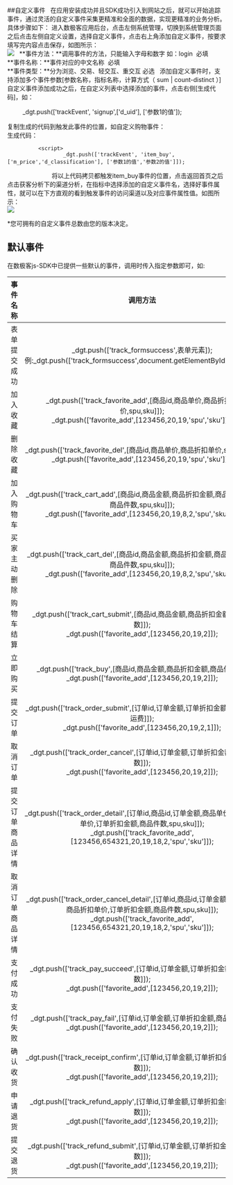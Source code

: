 ##自定义事件  
在应用安装成功并且SDK成功引入到网站之后，就可以开始追踪事件，通过灵活的自定义事件采集更精准和全面的数据，实现更精准的业务分析。具体步骤如下：
进入数极客应用后台，点击左侧系统管理，切换到系统管理页面之后点击左侧自定义设置，选择自定义事件，点击右上角添加自定义事件，按要求填写完内容点击保存，如图所示：  
![](http://www.shujike.com/images/event.jpg)   
**事件方法：**调用事件的方法，只能输入字母和数字 如：login  必填  
**事件名称：**事件对应的中文名称  必填  
**事件类型：**分为浏览、交易、轻交互、重交互 必选  
添加自定义事件时，支持添加多个事件参数[参数名称，指标名称，计算方式（ sum | count-distinct ）]
自定义事件添加成功之后，在自定义列表中选择添加的事件，点击右侧[生成代码]，如：
  
          _dgt.push(['trackEvent', 'signup',['d_uid'], ['参数1的值']);  
  
复制生成的代码到触发此事件的位置，如自定义购物事件：  
生成代码：

              <script>
                      _dgt.push(['trackEvent', 'item_buy',['m_price','d_classification'], ['参数1的值','参数2的值']]);
              </script>  
          
将以上代码拷贝都触发item_buy事件的位置，点击返回首页之后点击获客分析下的渠道分析，在指标中选择添加的自定义事件名，选择好事件属性，就可以在下方直观的看到触发事件的访问渠道以及对应事件属性值。如图所示：  
 ![](http://www.shujike.com/images/h5/qudao.png)  

*您可拥有的自定义事件总数由您的版本决定。

## 默认事件
在数极客js-SDK中已提供一些默认的事件，调用时传入指定参数即可，如:  
  
| 事件名称 |	调用方法 |
| :-------------: |:-------------:|
|表单提交成功|	_dgt.push(['track_formsuccess',表单元素]); <br /> 例:_dgt.push(['track_formsuccess',document.getElementById("form")]);|
| 加入收藏|	_dgt.push(['track_favorite_add',[商品id,商品单价,商品折扣单价,spu,sku]]); <br /> _dgt.push(['favorite_add',[123456,20,19,'spu','sku']]);|
| 删除收藏|	_dgt.push(['track_favorite_del',[商品id,商品单价,商品折扣单价,spu,sku]]); <br /> _dgt.push(['favorite_add',[123456,20,19,'spu','sku']]);|
|加入购物车|	_dgt.push(['track_cart_add',[商品id,商品金额,商品折扣金额,商品折扣单价,商品件数,spu,sku]]); <br /> _dgt.push(['favorite_add',[123456,20,19,8,2,'spu','sku']]);|
|买家主动删除|	_dgt.push(['track_cart_del',[商品id,商品金额,商品折扣金额,商品折扣单价,商品件数,spu,sku]]); <br /> _dgt.push(['favorite_add',[123456,20,19,8,2,'spu','sku']]);|
|购物车结算|	_dgt.push(['track_cart_submit',[商品id,商品金额,商品折扣金额,商品件数]]); <br /> _dgt.push(['favorite_add',[123456,20,19,2]]);|']]);|
|立即购买|	_dgt.push(['track_buy',[商品id,商品金额,商品折扣金额,商品件数]]); <br /> _dgt.push(['favorite_add',[123456,20,19,2]]);|
|提交订单|	_dgt.push(['track_order_submit',[订单id,订单金额,订单折扣金额,商品件数,运费]]); <br /> _dgt.push(['favorite_add',[123456,20,19,2,1]]);|
|取消订单|	_dgt.push(['track_order_cancel',[订单id,订单金额,订单折扣金额,商品件数]]); <br /> _dgt.push(['favorite_add',[123456,20,19,2]]);|
|提交订单商品详情|	_dgt.push(['track_order_detail',[订单id,商品id,订单金额,商品单价,商品折扣单价,订单折扣金额,商品件数,spu,sku]]); <br /> _dgt.push(['track_favorite_add',[123456,654321,20,19,18,2,'spu','sku']]);|
|取消订单商品详情|	_dgt.push(['track_order_cancel_detail',[订单id,商品id,订单金额,商品单价,商品折扣单价,订单折扣金额,商品件数,spu,sku]]); <br /> _dgt.push(['track_favorite_add',[123456,654321,20,19,18,2,'spu','sku']]);|
|支付成功|	_dgt.push(['track_pay_succeed',[订单id,订单金额,订单折扣金额,商品件数]]); <br /> _dgt.push(['favorite_add',[123456,20,19,2]]);|
|支付失败|	_dgt.push(['track_pay_fail',[订单id,订单金额,订单折扣金额,商品件数]]); <br /> _dgt.push(['favorite_add',[123456,20,19,2]]);|
|确认收货|	_dgt.push(['track_receipt_confirm',[订单id,订单金额,订单折扣金额,商品件数]]); <br /> _dgt.push(['favorite_add',[123456,20,19,2]]);|
|申请退货|	_dgt.push(['track_refund_apply',[订单id,订单金额,订单折扣金额,商品件数]]); <br /> _dgt.push(['favorite_add',[123456,20,19,2]]);|
|提交退货|	_dgt.push(['track_refund_submit',[订单id,订单金额,订单折扣金额,商品件数]]); <br /> _dgt.push(['favorite_add',[123456,20,19,2]]);|
